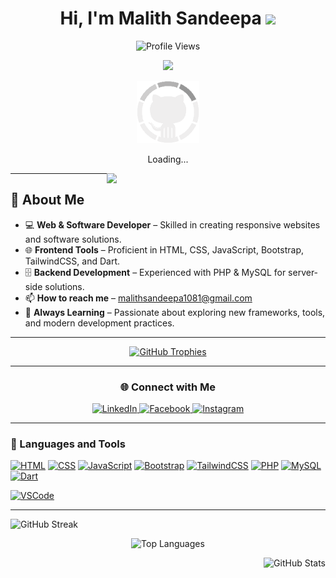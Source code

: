 <h1 align="center">Hi, I'm Malith Sandeepa <img src="https://media.giphy.com/media/hvRJCLFzcasrR4ia7z/giphy.gif" width="35"> </h1>

<p align="center">
  <img src="https://komarev.com/ghpvc/?username=KVMSANDEEPA&label=Profile%20views&color=0e75b6&style=flat" alt="Profile Views" />
</p>

<p align="center">
  <a href="https://github.com/DenverCoder1/readme-typing-svg">
    <img src="https://readme-typing-svg.herokuapp.com?font=Time+New+Roman&color=cyan&size=25&center=true&vCenter=true&width=600&height=100&lines=Welcome+to+My+GitHub+Profile;Web+Developer;Software+Developer;Always+Learning+New+Technologies">
  </a>
</p>

<div align="center">
  <img src="https://raw.githubusercontent.com/AhmedFathyDev/AhmedFathyDev/main/GitHub.gif" alt="GitHub Octocat Logo" height="100">
  <p>Loading...</p>
</div>

<img align="right" src="https://github.com/7oSkaaa/7oSkaaa/blob/main/Images/Right_Side.gif?raw=true" width="350px">

---

## 🚀 About Me
- 💻 **Web & Software Developer** – Skilled in creating responsive websites and software solutions.  
- 🌐 **Frontend Tools** – Proficient in HTML, CSS, JavaScript, Bootstrap, TailwindCSS, and Dart.  
- 🗄️ **Backend Development** – Experienced with PHP & MySQL for server-side solutions.  
- 📫 **How to reach me** – [malithsandeepa1081@gmail.com](mailto:malithsandeepa1081@gmail.com)  
- 🚀 **Always Learning** – Passionate about exploring new frameworks, tools, and modern development practices.  

---

<p align="center">
  <a href="https://github.com/ryo-ma/github-profile-trophy">
    <img src="https://github-profile-trophy.vercel.app/?username=KVMSANDEEPA&margin-w=15" alt="GitHub Trophies" />
  </a>
</p>

---

<h3 align="center">🌐 Connect with Me</h3>
<p align="center">
  <a href="https://linkedin.com/in/malith-sandeepa" target="_blank">
    <img src="https://skillicons.dev/icons?i=linkedin" alt="LinkedIn" />
  </a>
  <a href="https://www.facebook.com/profile.php?id=100071177107363" target="_blank">
    <img src="https://skillicons.dev/icons?i=facebook" alt="Facebook" />
  </a>
  <a href="https://www.instagram.com/malithsandeepa.2003/" target="_blank">
    <img src="https://skillicons.dev/icons?i=instagram" alt="Instagram" />
  </a>
</p>

---

<h3 align="left"> 🚀 Languages and Tools </h3>

[![HTML](https://skillicons.dev/icons?i=html)](https://en.wikipedia.org/wiki/HTML)
[![CSS](https://skillicons.dev/icons?i=css)](https://en.wikipedia.org/wiki/CSS)
[![JavaScript](https://skillicons.dev/icons?i=js)](https://developer.mozilla.org/en-US/docs/Web/JavaScript)
[![Bootstrap](https://skillicons.dev/icons?i=bootstrap)](https://getbootstrap.com/)
[![TailwindCSS](https://skillicons.dev/icons?i=tailwind)](https://tailwindcss.com/)
[![PHP](https://skillicons.dev/icons?i=php)](https://www.php.net/)
[![MySQL](https://skillicons.dev/icons?i=mysql)](https://www.mysql.com/)
[![Dart](https://skillicons.dev/icons?i=dart)](https://dart.dev/)

[![VSCode](https://skillicons.dev/icons?i=vscode)](https://code.visualstudio.com/)

---
<p align="left">
  <img src="https://github-readme-streak-stats.herokuapp.com/?user=KVMSANDEEPA&theme=tokyonight" alt="GitHub Streak" />
</p>

<p align="center">
  <img src="https://github-readme-stats.vercel.app/api/top-langs?username=KVMSANDEEPA&show_icons=true&locale=en&layout=compact&theme=tokyonight" alt="Top Languages" />
</p>

<p align="right">
  <img src="https://github-readme-stats.vercel.app/api?username=KVMSANDEEPA&show_icons=true&theme=tokyonight" alt="GitHub Stats" />
</p>
